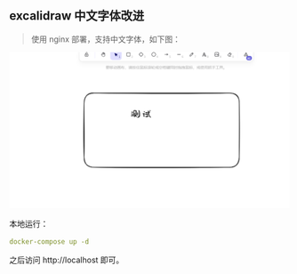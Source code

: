 ## excalidraw 中文字体改进

> 使用 nginx 部署，支持中文字体，如下图：

<img src="./images/image-20240705234918450.png" alt="image-20240705234918450" style="zoom:50%;" />

本地运行：

```yml
docker-compose up -d
```

之后访问 http://localhost 即可。
